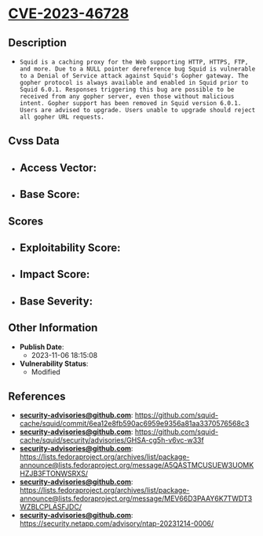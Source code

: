 
# [CVE-2023-46728](https://cve.mitre.org/cgi-bin/cvename.cgi?name=CVE-2023-46728)

## Description

- `Squid is a caching proxy for the Web supporting HTTP, HTTPS, FTP, and more. Due to a NULL pointer dereference bug Squid is vulnerable to a Denial of Service attack against Squid's Gopher gateway. The gopher protocol is always available and enabled in Squid prior to Squid 6.0.1. Responses triggering this bug are possible to be received from any gopher server, even those without malicious intent. Gopher support has been removed in Squid version 6.0.1. Users are advised to upgrade. Users unable to upgrade should reject all gopher URL requests.`

## Cvss Data

- **Access Vector**:
  - 
- **Base Score**:
  - 

## Scores

- **Exploitability Score**:
  - 
- **Impact Score**:
  - 
- **Base Severity**:
  - 

## Other Information

- **Publish Date**:
  - 2023-11-06 18:15:08
- **Vulnerability Status**:
  - Modified

## References

- **security-advisories@github.com**: https://github.com/squid-cache/squid/commit/6ea12e8fb590ac6959e9356a81aa3370576568c3
- **security-advisories@github.com**: https://github.com/squid-cache/squid/security/advisories/GHSA-cg5h-v6vc-w33f
- **security-advisories@github.com**: https://lists.fedoraproject.org/archives/list/package-announce@lists.fedoraproject.org/message/A5QASTMCUSUEW3UOMKHZJB3FTONWSRXS/
- **security-advisories@github.com**: https://lists.fedoraproject.org/archives/list/package-announce@lists.fedoraproject.org/message/MEV66D3PAAY6K7TWDT3WZBLCPLASFJDC/
- **security-advisories@github.com**: https://security.netapp.com/advisory/ntap-20231214-0006/
